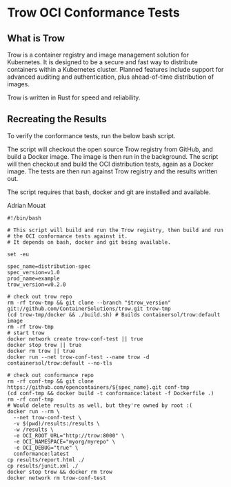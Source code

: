# Trow OCI Conformance Tests

## What is Trow

Trow is a container registry and image management solution for Kubernetes. It is designed to be a
secure and fast way to distribute containers within a Kubernetes cluster. Planned features include
support for advanced auditing and authentication, plus ahead-of-time distribution of images.

Trow is written in Rust for speed and reliability.

## Recreating the Results

To verify the conformance tests, run the below bash script. 

The script will checkout the open source Trow registry from GitHub, and build a Docker image. The
image is then run in the background. The script will then checkout and build the OCI distribution
tests, again as a Docker image. The tests are then run against Trow registry and the results written
out.

The script requires that bash, docker and git are installed and available.

Adrian Mouat

```
#!/bin/bash

# This script will build and run the Trow registry, then build and run
# the OCI conformance tests against it. 
# It depends on bash, docker and git being available.

set -eu 

spec_name=distribution-spec
spec_version=v1.0
prod_name=example
trow_version=v0.2.0

# check out trow repo
rm -rf trow-tmp && git clone --branch "$trow_version" git://github.com/ContainerSolutions/trow.git trow-tmp
(cd trow-tmp/docker && ./build.sh) # Builds containersol/trow:default image
rm -rf trow-tmp
# start trow
docker network create trow-conf-test || true
docker stop trow || true
docker rm trow || true
docker run --net trow-conf-test --name trow -d containersol/trow:default --no-tls

# check out conformance repo
rm -rf conf-tmp && git clone https://github.com/opencontainers/${spec_name}.git conf-tmp
(cd conf-tmp && docker build -t conformance:latest -f Dockerfile .)
rm -rf conf-tmp 
# Would delete results as well, but they're owned by root :(
docker run --rm \
  --net trow-conf-test \
  -v $(pwd)/results:/results \
  -w /results \
  -e OCI_ROOT_URL="http://trow:8000" \
  -e OCI_NAMESPACE="myorg/myrepo" \
  -e OCI_DEBUG="true" \
  conformance:latest
cp results/report.html ./
cp results/junit.xml ./
docker stop trow && docker rm trow
docker network rm trow-conf-test
```
